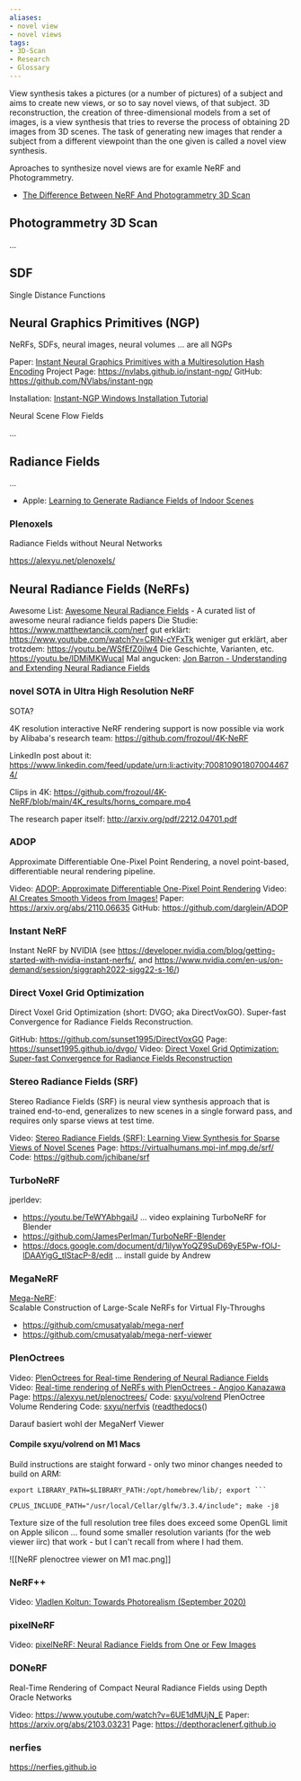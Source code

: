 ```yaml
---
aliases:
- novel view
- novel views
tags:
- 3D-Scan
- Research
- Glossary
---
```


View synthesis takes a pictures (or a number of pictures) of a subject and aims to create new views, or so to say novel views, of that subject. 3D reconstruction, the creation of three-dimensional models from a set of images, is a view synthesis that tries to reverse the process of obtaining 2D images from 3D scenes. The task of generating new images that render a subject from a different viewpoint than the one given is called a novel view synthesis.

Aproaches to synthesize novel views are for examle NeRF and Photogrammetry.

- [The Difference Between NeRF And Photogrammetry 3D Scan](https://youtu.be/m9JyKQTxTY4)

## Photogrammetry 3D Scan

 ...


## SDF

Single Distance Functions


## Neural Graphics Primitives (NGP)

NeRFs, SDFs, neural images, neural volumes ... are all NGPs

Paper: [Instant Neural Graphics Primitives with a Multiresolution Hash Encoding](https://arxiv.org/abs/2201.05989)
Project Page: https://nvlabs.github.io/instant-ngp/
GitHub: https://github.com/NVlabs/instant-ngp

Installation: [Instant-NGP Windows Installation Tutorial](https://youtu.be/kq9xlvz73Rg)

Neural Scene Flow Fields

...

## Radiance Fields

...

- Apple: [Learning to Generate Radiance Fields of Indoor Scenes](https://machinelearning.apple.com/research/learning-to-generate-radiance-fields)

### Plenoxels

Radiance Fields without Neural Networks

https://alexyu.net/plenoxels/


## Neural Radiance Fields (NeRFs)

Awesome List: [Awesome Neural Radiance Fields](https://github.com/awesome-NeRF/awesome-NeRF) - A curated list of awesome neural radiance fields papers
Die Studie: https://www.matthewtancik.com/nerf
gut erklärt: https://www.youtube.com/watch?v=CRlN-cYFxTk
weniger gut erklärt, aber trotzdem: https://youtu.be/WSfEfZ0ilw4
Die Geschichte, Varianten, etc. https://youtu.be/IDMiMKWucaI
Mal angucken: [Jon Barron - Understanding and Extending Neural Radiance Fields](https://youtu.be/HfJpQCBTqZs)

### novel SOTA in Ultra High Resolution NeRF

SOTA?

4K resolution interactive NeRF rendering support is now possible via work by Alibaba's research team:
https://github.com/frozoul/4K-NeRF

LinkedIn post about it:
https://www.linkedin.com/feed/update/urn:li:activity:7008109018070044674/

Clips in 4K:
https://github.com/frozoul/4K-NeRF/blob/main/4K_results/horns_compare.mp4

The research paper itself:
http://arxiv.org/pdf/2212.04701.pdf



### ADOP

Approximate Differentiable One-Pixel Point Rendering, a novel point-based, differentiable neural rendering pipeline.

Video: [ADOP: Approximate Differentiable One-Pixel Point Rendering](https://youtu.be/WJRyu1JUtVw)
Video: [AI Creates Smooth Videos from Images!](https://www.youtube.com/watch?v=Jfph7Vld_Nw)
Paper: https://arxiv.org/abs/2110.06635
GitHub: https://github.com/darglein/ADOP



### Instant NeRF

Instant NeRF by NVIDIA (see https://developer.nvidia.com/blog/getting-started-with-nvidia-instant-nerfs/, and https://www.nvidia.com/en-us/on-demand/session/siggraph2022-sigg22-s-16/)



### Direct Voxel Grid Optimization

Direct Voxel Grid Optimization (short: DVGO; aka DirectVoxGO).
Super-fast Convergence for Radiance Fields Reconstruction.

GitHub: https://github.com/sunset1995/DirectVoxGO
Page: https://sunset1995.github.io/dvgo/
Video: [Direct Voxel Grid Optimization: Super-fast Convergence for Radiance Fields Reconstruction](https://youtu.be/gLmujfjRVGw)



### Stereo Radiance Fields (SRF)

Stereo Radiance Fields (SRF) is neural view synthesis approach that is trained end-to-end, generalizes to new scenes in a single forward pass, and requires only sparse views at test time.

Video: [Stereo Radiance Fields (SRF): Learning View Synthesis for Sparse Views of Novel Scenes](https://youtu.be/3y5YzGUuIck)
Page: https://virtualhumans.mpi-inf.mpg.de/srf/
Code: https://github.com/jchibane/srf


### TurboNeRF

jperldev:
- https://youtu.be/TeWYAbhgaiU ... video explaining TurboNeRF for Blender
- https://github.com/JamesPerlman/TurboNeRF-Blender
- https://docs.google.com/document/d/1ilywYoQZ9SuD69yE5Pw-fOlJ-lDAAYigG_tIStacP-8/edit ... install guide by Andrew

### MegaNeRF

[Mega-NeRF](https://meganerf.cmusatyalab.org):  
Scalable Construction of Large-Scale NeRFs for Virtual Fly-Throughs

- https://github.com/cmusatyalab/mega-nerf
- https://github.com/cmusatyalab/mega-nerf-viewer

### PlenOctrees

Video: [PlenOctrees for Real-time Rendering of Neural Radiance Fields](https://www.youtube.com/watch?v=obrmH1T5mfI)
Video: [Real-time rendering of NeRFs with PlenOctrees - Angjoo Kanazawa](https://youtu.be/WzzCyCcqTjA)
Page: https://alexyu.net/plenoctrees/
Code: [sxyu/volrend](https://github.com/sxyu/volrend) PlenOctree Volume Rendering
Code: [sxyu/nerfvis](https://github.com/sxyu/nerfvis) ([readthedocs](https://nerfvis.readthedocs.io/en/latest/)()

Darauf basiert wohl der MegaNerf Viewer

#### Compile sxyu/volrend on M1 Macs

Build instructions are staight forward - only two minor changes needed to build on ARM:
```
export LIBRARY_PATH=$LIBRARY_PATH:/opt/homebrew/lib/; export ```
```

```
CPLUS_INCLUDE_PATH="/usr/local/Cellar/glfw/3.3.4/include"; make -j8
```

Texture size of the full resolution tree files does exceed some OpenGL limit on Apple silicon ... found some smaller resolution variants (for the web viewer iirc) that work - but I can't recall from where I had them.

![[NeRF plenoctree viewer on M1 mac.png]]



### NeRF++

Video: [Vladlen Koltun: Towards Photorealism (September 2020)](https://www.youtube.com/watch?v=Rd0nBO6--bM)

### pixelNeRF

Video: [pixelNeRF: Neural Radiance Fields from One or Few Images](https://www.youtube.com/watch?v=voebZx7f32g)

### DONeRF

Real-Time Rendering of Compact Neural Radiance Fields using Depth Oracle Networks

Video: https://www.youtube.com/watch?v=6UE1dMUjN_E
Paper: https://arxiv.org/abs/2103.03231
Page: https://depthoraclenerf.github.io

### nerfies

https://nerfies.github.io



